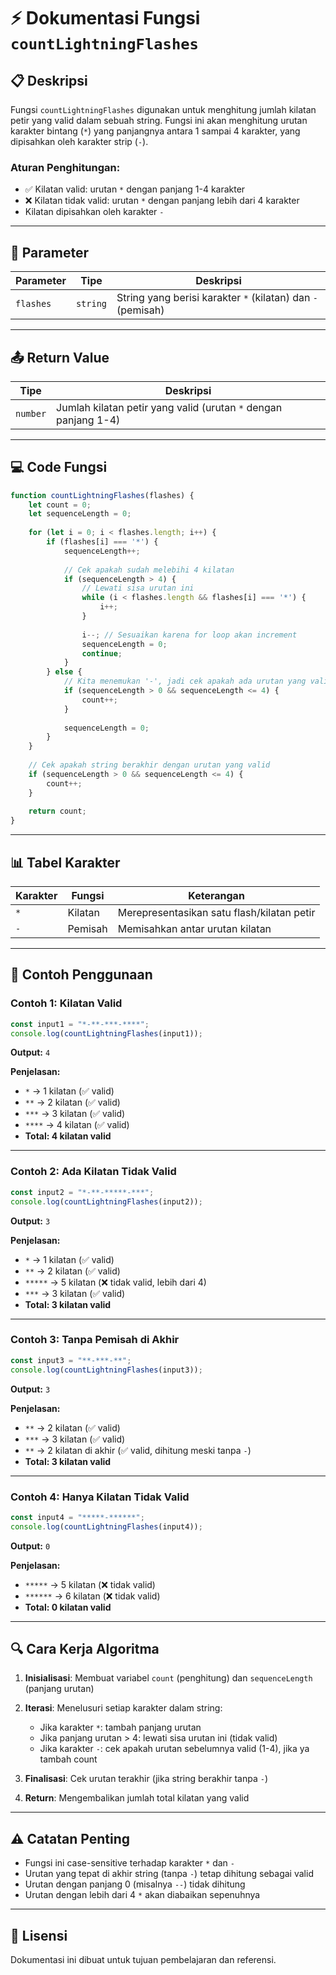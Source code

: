 # ⚡ Dokumentasi Fungsi `countLightningFlashes`

## 📋 Deskripsi

Fungsi `countLightningFlashes` digunakan untuk menghitung jumlah kilatan petir yang valid dalam sebuah string. Fungsi ini akan menghitung urutan karakter bintang (`*`) yang panjangnya antara 1 sampai 4 karakter, yang dipisahkan oleh karakter strip (`-`).

### Aturan Penghitungan:
- ✅ Kilatan valid: urutan `*` dengan panjang 1-4 karakter
- ❌ Kilatan tidak valid: urutan `*` dengan panjang lebih dari 4 karakter
- Kilatan dipisahkan oleh karakter `-`

---

## 🔧 Parameter

| Parameter | Tipe | Deskripsi |
|-----------|------|-----------|
| `flashes` | `string` | String yang berisi karakter `*` (kilatan) dan `-` (pemisah) |

---

## 📤 Return Value

| Tipe | Deskripsi |
|------|-----------|
| `number` | Jumlah kilatan petir yang valid (urutan `*` dengan panjang 1-4) |

---

## 💻 Code Fungsi

```javascript
function countLightningFlashes(flashes) {
    let count = 0;
    let sequenceLength = 0;
    
    for (let i = 0; i < flashes.length; i++) {
        if (flashes[i] === '*') {
            sequenceLength++;
            
            // Cek apakah sudah melebihi 4 kilatan
            if (sequenceLength > 4) {
                // Lewati sisa urutan ini
                while (i < flashes.length && flashes[i] === '*') {
                    i++;
                }
                
                i--; // Sesuaikan karena for loop akan increment
                sequenceLength = 0;
                continue;
            }
        } else {
            // Kita menemukan '-', jadi cek apakah ada urutan yang valid
            if (sequenceLength > 0 && sequenceLength <= 4) {
                count++;
            }
            
            sequenceLength = 0;
        }
    }
    
    // Cek apakah string berakhir dengan urutan yang valid
    if (sequenceLength > 0 && sequenceLength <= 4) {
        count++;
    }
    
    return count;
}
```

---

## 📊 Tabel Karakter

| Karakter | Fungsi | Keterangan |
|----------|--------|------------|
| `*` | Kilatan | Merepresentasikan satu flash/kilatan petir |
| `-` | Pemisah | Memisahkan antar urutan kilatan |

---

## 🎯 Contoh Penggunaan

### Contoh 1: Kilatan Valid
```javascript
const input1 = "*-**-***-****";
console.log(countLightningFlashes(input1));
```
**Output:** `4`

**Penjelasan:** 
- `*` → 1 kilatan (✅ valid)
- `**` → 2 kilatan (✅ valid)
- `***` → 3 kilatan (✅ valid)
- `****` → 4 kilatan (✅ valid)
- **Total: 4 kilatan valid**

---

### Contoh 2: Ada Kilatan Tidak Valid
```javascript
const input2 = "*-**-*****-***";
console.log(countLightningFlashes(input2));
```
**Output:** `3`

**Penjelasan:**
- `*` → 1 kilatan (✅ valid)
- `**` → 2 kilatan (✅ valid)
- `*****` → 5 kilatan (❌ tidak valid, lebih dari 4)
- `***` → 3 kilatan (✅ valid)
- **Total: 3 kilatan valid**

---

### Contoh 3: Tanpa Pemisah di Akhir
```javascript
const input3 = "**-***-**";
console.log(countLightningFlashes(input3));
```
**Output:** `3`

**Penjelasan:**
- `**` → 2 kilatan (✅ valid)
- `***` → 3 kilatan (✅ valid)
- `**` → 2 kilatan di akhir (✅ valid, dihitung meski tanpa `-`)
- **Total: 3 kilatan valid**

---

### Contoh 4: Hanya Kilatan Tidak Valid
```javascript
const input4 = "*****-******";
console.log(countLightningFlashes(input4));
```
**Output:** `0`

**Penjelasan:**
- `*****` → 5 kilatan (❌ tidak valid)
- `******` → 6 kilatan (❌ tidak valid)
- **Total: 0 kilatan valid**

---

## 🔍 Cara Kerja Algoritma

1. **Inisialisasi**: Membuat variabel `count` (penghitung) dan `sequenceLength` (panjang urutan)

2. **Iterasi**: Menelusuri setiap karakter dalam string:
   - Jika karakter `*`: tambah panjang urutan
   - Jika panjang urutan > 4: lewati sisa urutan ini (tidak valid)
   - Jika karakter `-`: cek apakah urutan sebelumnya valid (1-4), jika ya tambah count

3. **Finalisasi**: Cek urutan terakhir (jika string berakhir tanpa `-`)

4. **Return**: Mengembalikan jumlah total kilatan yang valid

---

## ⚠️ Catatan Penting

- Fungsi ini case-sensitive terhadap karakter `*` dan `-`
- Urutan yang tepat di akhir string (tanpa `-`) tetap dihitung sebagai valid
- Urutan dengan panjang 0 (misalnya `--`) tidak dihitung
- Urutan dengan lebih dari 4 `*` akan diabaikan sepenuhnya

---

## 📝 Lisensi

Dokumentasi ini dibuat untuk tujuan pembelajaran dan referensi.
